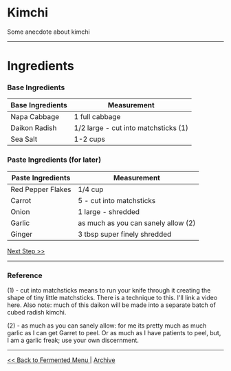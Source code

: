 
# Kimchi

Some anecdote about kimchi

---

# Ingredients

### Base Ingredients

| Base Ingredients | Measurement                          |
|------------------|--------------------------------------|
| Napa Cabbage     | 1 full cabbage                       |
| Daikon Radish    | 1/2 large - cut into matchsticks (1) |
| Sea Salt         | 1-2 cups                             |

### Paste Ingredients (for later)

| Paste Ingredients | Measurement                         |
|-------------------|-------------------------------------|
| Red Pepper Flakes | 1/4 cup                             |
| Carrot           | 5 - cut into matchsticks             |
| Onion            | 1 large - shredded                  |
| Garlic           | as much as you can sanely allow (2) |
| Ginger           | 3 tbsp super finely shredded        |

[ Next Step >> ](./)

---

### Reference

(1) - cut into matchsticks means to run your knife through it creating the shape of tiny little matchsticks.
        There is a technique to this. I'll link a video here.
        Also note: much of this daikon will be made into a separate batch of cubed radish kimchi.

(2) - as much as you can sanely allow: for me its pretty much as much garlic as I can get Garret to peel.
        Or as much as I have patients to peel, but, I am a garlic freak; use your own discernment.

---
[<< Back to Fermented Menu ](./main.md) | [ Archive ](../README.md)